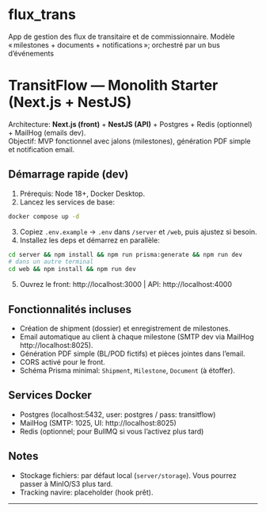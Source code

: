 # flux_trans
App de gestion des flux de transitaire et de commissionnaire. Modèle « milestones + documents + notifications »; orchestré par un bus d’événements
# TransitFlow — Monolith Starter (Next.js + NestJS)

Architecture: **Next.js (front)** + **NestJS (API)** + Postgres + Redis (optionnel) + MailHog (emails dev).  
Objectif: MVP fonctionnel avec jalons (milestones), génération PDF simple et notification email.

## Démarrage rapide (dev)
1) Prérequis: Node 18+, Docker Desktop.
2) Lancez les services de base:
```bash
docker compose up -d
```
3) Copiez `.env.example` → `.env` dans `/server` et `/web`, puis ajustez si besoin.
4) Installez les deps et démarrez en parallèle:
```bash
cd server && npm install && npm run prisma:generate && npm run dev
# dans un autre terminal
cd web && npm install && npm run dev
```
5) Ouvrez le front: http://localhost:3000 | API: http://localhost:4000

## Fonctionnalités incluses
- Création de shipment (dossier) et enregistrement de milestones.
- Email automatique au client à chaque milestone (SMTP dev via MailHog http://localhost:8025).
- Génération PDF simple (BL/POD fictifs) et pièces jointes dans l’email.
- CORS activé pour le front.
- Schéma Prisma minimal: `Shipment`, `Milestone`, `Document` (à étoffer).

## Services Docker
- Postgres (localhost:5432, user: postgres / pass: transitflow)
- MailHog (SMTP: 1025, UI: http://localhost:8025)
- Redis (optionnel; pour BullMQ si vous l’activez plus tard)

## Notes
- Stockage fichiers: par défaut local (`server/storage`). Vous pourrez passer à MinIO/S3 plus tard.
- Tracking navire: placeholder (hook prêt).

---

